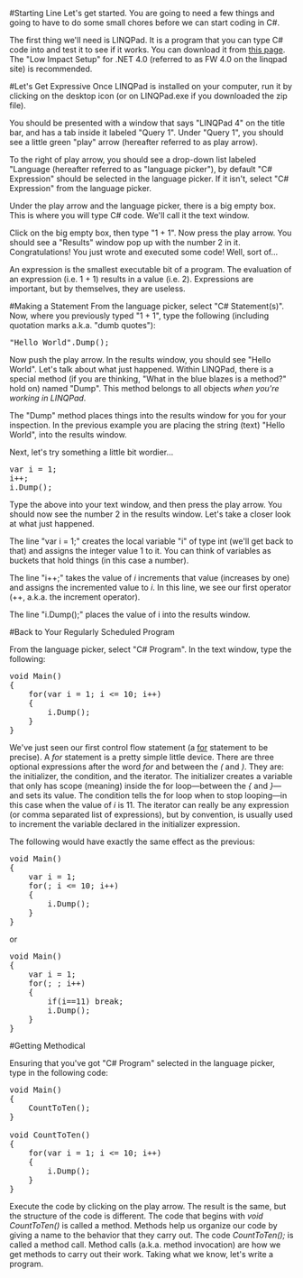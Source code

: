 #Starting Line
Let's get started. You are going to need a few things and going to have to do some small chores before we can start coding in C#.

The first thing we'll need is LINQPad. It is a program that you can type C# code into and test it to see if it works. You can download it from [this page](http://www.linqpad.net/). The "Low Impact Setup" for .NET 4.0 (referred to as FW 4.0 on the linqpad site) is recommended.

#Let's Get Expressive
Once LINQPad is installed on your computer, run it by clicking on the desktop icon (or on LINQPad.exe if you downloaded the zip file).

You should be presented with a window that says "LINQPad 4" on the title bar, and has a tab inside it labeled "Query 1". Under "Query 1", you should see a little green "play" arrow (hereafter referred to as play arrow).

To the right of play arrow, you should see a drop-down list labeled "Language (hereafter referred to as "language picker"), by default "C# Expression" should be selected in the language picker. If it isn't, select "C# Expression" from the language picker.

Under the play arrow and the language picker, there is a big empty box. This is where you will type C# code. We'll call it the text window.

Click on the big empty box, then type "1 + 1". Now press the play arrow. You should see a "Results" window pop up with the number 2 in it. Congratulations! You just wrote and executed some code! Well, sort of…

An expression is the smallest executable bit of a program. The evaluation of an expression (i.e. 1 + 1) results in a value (i.e. 2). Expressions are important, but by themselves, they are useless.

#Making a Statement
From the language picker, select "C# Statement(s)". Now, where you previously typed "1 + 1", type the following (including quotation marks a.k.a. "dumb quotes"):
<pre>
"Hello World".Dump();
</pre>

Now push the play arrow. In the results window, you should see "Hello World". Let's talk about what just happened. Within LINQPad, there is a special method (if you are thinking, "What in the blue blazes is a method?" hold on) named "Dump". This method belongs to all objects <em>when you're working in LINQPad</em>.

The "Dump" method places things into the results window for you for your inspection. In the previous example you are placing the string (text) "Hello World", into the results window.

Next, let's try something a little bit wordier…

<pre>
var i = 1;
i++;
i.Dump();
</pre>

Type the above into your text window, and then press the play arrow. You should now see the number 2 in the results window. Let's take a closer look at what just happened.

The line "var i = 1;" creates the local variable "i" of type int (we'll get back to that) and assigns the integer value 1 to it. You can think of variables as buckets that hold things (in this case a number).

The line "i++;" takes the value of <em>i</em> increments that value (increases by one) and assigns the incremented value to <em>i</em>. In this line, we see our first operator (++, a.k.a. the increment operator).

The line "i.Dump();" places the value of i into the results window.

#Back to Your Regularly Scheduled Program

From the language picker, select "C# Program". In the text window, type the following:
<pre>
void Main()
{
    for(var i = 1; i &lt;= 10; i++)
    {
        i.Dump();
    }
}
</pre>

We've just seen our first control flow statement (a [for](http://msdn.microsoft.com/en-us/library/aa664753\(v=vs.71\).aspx) statement to be precise). A *for* statement is a pretty simple little device. There are three optional expressions after the word *for* and between the *(* and *)*. They are: the initializer, the condition, and the iterator. The initializer creates a variable that only has scope (meaning) inside the for loop—between the *{* and *}*—and sets its value. The condition tells the for loop when to stop looping—in this case when the value of *i* is 11. The iterator can really be any expression (or comma separated list of expressions), but by convention, is usually used to increment the variable declared in the initializer expression.

The following would have exactly the same effect as the previous:

<pre>
void Main()
{
    var i = 1;
    for(; i &lt;= 10; i++)
    {
        i.Dump();
    }
}
</pre>

or

<pre>
void Main()
{
    var i = 1;
    for(; ; i++)
    {
        if(i==11) break;
        i.Dump();
    }
}
</pre>

#Getting Methodical

Ensuring that you've got "C# Program" selected in the language picker, type in the following code:

<pre>
void Main()
{
    CountToTen();
}

void CountToTen()
{
    for(var i = 1; i &lt;= 10; i++)
    {
        i.Dump();
    }
}
</pre>

Execute the code by clicking on the play arrow. The result is the same, but the structure of the code is different. The code that begins with *void CountToTen()* is called a method. Methods help us organize our code by giving a name to the behavior that they carry out. The code *CountToTen();* is called a method call. Method calls (a.k.a. method invocation) are how we get methods to carry out their work. Taking what we know, let's write a program.